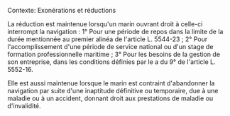 Contexte: Exonérations et réductions

La réduction est maintenue lorsqu'un marin ouvrant droit à celle-ci interrompt la navigation : 1° Pour une période de repos dans la limite de la durée mentionnée au premier alinéa de l'article L. 5544-23 ; 2° Pour l'accomplissement d'une période de service national ou d'un stage de formation professionnelle maritime ; 3° Pour les besoins de la gestion de son entreprise, dans les conditions définies par le a du 9° de l'article L. 5552-16.

Elle est aussi maintenue lorsque le marin est contraint d'abandonner la navigation par suite d'une inaptitude définitive ou temporaire, due à une maladie ou à un accident, donnant droit aux prestations de maladie ou d'invalidité.